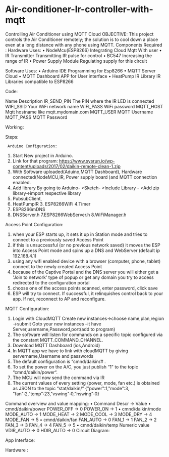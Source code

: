 # Air-conditioner-Ir-controller-with-mqtt

Controlling Air Conditioner using MQTT Cloud
OBJECTIVE:
	This project controls the Air Conditioner remotely; the solution is to cool down a place even at a long distance with any phone using MQTT.
Components Required :
Hardware	Uses:
•	NodeMcu(ESP8266)	Integrating Cloud Mqtt With user
•	IR Transmitter	Transmitting IR pulse for control
•	BC547	Increasing the range of IR
•	Power Supply Module	Regulating supply for this circuit

Software	Uses:
•	Arduino IDE	Programming for Esp8266
•	MQTT Server	Cloud 
•	MQTT Dashboard	APP for User interface
•	HeatPump IR Library	IR Libraries compatible to ESP8266


Code:
	
Name	Description
IR_SEND_PIN	The PIN where the IR LED is connected
WIFI_SSID	Your WiFi network name
WIFI_PASS	WiFi password
MQTT_HOST	Mqtt hostname like mqtt.mydomain.com
MQTT_USER	MQTT Username
MQTT_PASS	MQTT Password

	


Working:














Steps:

     Arduino Configuration:
1.	Start New project in Arduino.
2.	Link for that program: https://www.sysrun.io/wp-content/uploads/2017/02/daikin-remote-clean-1.zip 
3.	With Software uploaded(Aduino,MQTT Dashboard), Hardware connected(NodeMCU,IR, Power supply board )and MQTT connection enabled.
4.	Add library By going to Arduino- >Sketch- >Include Library - >Add zip library->import respective library
   1. PubsubClient,
   2. HeatPumpIR
                                3. ESP8266WiFi
   4.Timer  
   5. ESP8266mDNS
   6. DNSServer.h
   7.ESP8266WebServer.h
   8.WiFiManager.h

Access Point Configuration:
1.	when your ESP starts up, it sets it up in Station mode and tries to connect to a previously saved Access Point
2.	if this is unsuccessful (or no previous network saved) it moves the ESP into Access Point mode and spins up a DNS and WebServer (default ip 192.168.4.1)
3.	using any wifi enabled device with a browser (computer, phone, tablet) connect to the newly created Access Point
4.	because of the Captive Portal and the DNS server you will either get a 'Join to network' type of popup or get any domain you try to access redirected to the configuration portal
5.	choose one of the access points scanned, enter password, click save
6.	ESP will try to connect. If successful, it relinquishes control back to your app. If not, reconnect to AP and reconfigure. 
    

MQTT Configuration:
1.	Login with CloudMQTT
   Create new instances->choose name,plan,region ->submit
   Goto your new instances –it have Server,username,Password,port(add to program)
2.	The software will listen for commands on a specific topic configured via the constant MQTT_COMMAND_CHANNEL.
3.	Download MQTT Dashboard (ios,Android)
4.	In MQTT app we have to link with cloudMQTT by giving servername,Username and passwords
5.	The default configuration is “cmnd/daikin/#  .
6.	To set the power on the A/C, you just publish “1” to the topic “cmnd/daikin/power“. 
7.	The MCU will now send the command via IR
8.	The current values of every setting (power, mode, fan etc.) is obtained as JSON to the topic “stat/daikin/”
 {"power":1,"mode":3, "fan":2,"temp":23,"vswing":0,"hswing":0}

Command overview and value mapping:
•	Command	Descr → Value
•	cmnd/daikin/power	POWER_OFF → 0   POWER_ON → 1
•	cmnd/daikin/mode	MODE_AUTO → 1   MODE_HEAT → 2  MODE_COOL → 3     MODE_DRY → 4  MODE_FAN → 5
•	cmnd/daikin/fan	FAN_AUTO → 0  FAN_1 → 1  FAN_2 → 2  FAN_3 → 3  FAN_4 → 4  FAN_5 → 5
•	cmnd/daikin/temp	Numeric value  VDIR_AUTO → 0  HDIR_AUTO → 0
Circuit Diagram:
 
 


App Interface: 
 




Hardware :

 
